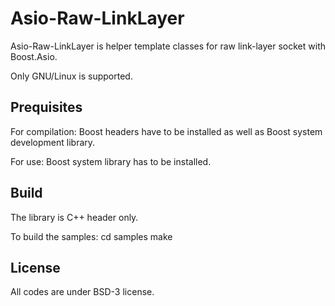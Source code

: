 # Asio-Raw-LinkLayer

Asio-Raw-LinkLayer is helper template classes for raw link-layer socket with
Boost.Asio.

Only GNU/Linux is supported.

## Prequisites

For compilation:
Boost headers have to be installed as well as Boost system development library.

For use:
Boost system library has to be installed.

## Build

The library is C++ header only.

To build the samples:
cd samples
make

## License

All codes are under BSD-3 license.

